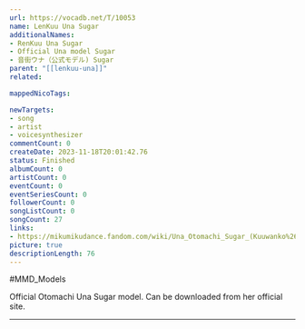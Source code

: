 ```yaml
---
url: https://vocadb.net/T/10053
name: LenKuu Una Sugar
additionalNames: 
- RenKuu Una Sugar
- Official Una model Sugar
- 音街ウナ（公式モデル) Sugar
parent: "[[lenkuu-una]]"
related:

mappedNicoTags:

newTargets:
- song
- artist
- voicesynthesizer
commentCount: 0
createDate: 2023-11-18T20:01:42.76
status: Finished
albumCount: 0
artistCount: 0
eventCount: 0
eventSeriesCount: 0
followerCount: 0
songListCount: 0
songCount: 27
links: 
- https://mikumikudance.fandom.com/wiki/Una_Otomachi_Sugar_(Kuuwanko%26Rennya)
picture: true
descriptionLength: 76
---
```


#MMD_Models

Official Otomachi Una Sugar model. Can be downloaded from her official site.

---

